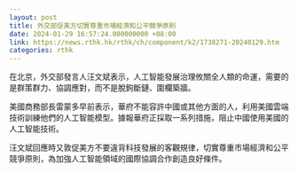```yaml
---
layout: post
title: 外交部促美方切實尊重市場經濟和公平競爭原則
date: 2024-01-29 16:57:24.000000000 +08:00
link: https://news.rthk.hk/rthk/ch/component/k2/1738271-20240129.htm
categories: rthk
---
```


在北京，外交部發言人汪文斌表示，人工智能發展治理攸關全人類的命運，需要的是群策群力、協調應對，而不是脫鉤斷鏈、圍欄築牆。

美國商務部長雷蒙多早前表示，華府不能容許中國或其他方面的人，利用美國雲端技術訓練他們的人工智能模型。據報華府正採取一系列措施，阻止中國使用美國的人工智能技術。

汪文斌回應時又敦促美方不要違背科技發展的客觀規律，切實尊重市場經濟和公平競爭原則，為加強人工智能領域的國際協調合作創造良好條件。
